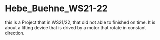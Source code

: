 # Hebe_Buehne_WS21-22

this is a Project that in WS21/22, that did not able to finished on time. It is about a lifting device that is drived by a motor that rotate in constant direction.  
